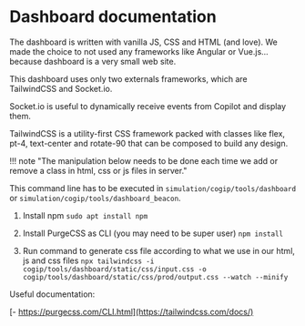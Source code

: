 # Dashboard documentation

The dashboard is written with vanilla JS, CSS and HTML (and love). We made the choice to not used any frameworks like Angular or Vue.js... because dashboard is a very small web site.

This dashboard uses only two externals frameworks, which are TailwindCSS and Socket.io.

Socket.io is useful to dynamically receive events from Copilot and display them.

TailwindCSS is a utility-first CSS framework packed with classes like flex, pt-4, text-center and rotate-90 that can be composed to build any design.

!!! note "The manipulation below needs to be done each time we add or remove a class in html, css or js files in server."

This command line has to be executed in `simulation/cogip/tools/dashboard` or `simulation/cogip/tools/dashboard_beacon`.

1. Install npm
   `sudo apt install npm`

2. Install PurgeCSS as CLI (you may need to be super user)
   `npm install`

3. Run command to generate css file according to what we use in our html, js and css files
   `npx tailwindcss -i cogip/tools/dashboard/static/css/input.css -o cogip/tools/dashboard/static/css/prod/output.css --watch --minify`

Useful documentation:

[- https://purgecss.com/CLI.html](https://tailwindcss.com/docs/)

